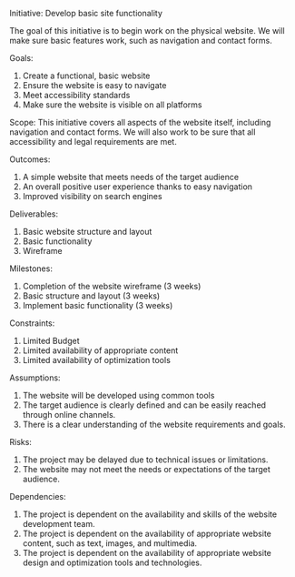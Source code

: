 Initiative: Develop basic site functionality

The goal of this initiative is to begin work on the physical website. We will make sure basic features work, such as navigation and contact forms.

Goals:
1) Create a functional, basic website
2) Ensure the website is easy to navigate
3) Meet accessibility standards
4) Make sure the website is visible on all platforms

Scope:
This initiative covers all aspects of the website itself, including navigation and contact forms. We will also work to be sure that all accessibility
and legal requirements are met.

Outcomes:
1) A simple website that meets needs of the target audience
2) An overall positive user experience thanks to easy navigation
3) Improved visibility on search engines

Deliverables:
1) Basic website structure and layout
2) Basic functionality
3) Wireframe

Milestones:
1) Completion of the website wireframe (3 weeks)
2) Basic structure and layout (3 weeks)
3) Implement basic functionality (3 weeks)

Constraints: 
1) Limited Budget
2) Limited availability of appropriate content
3) Limited availability of optimization tools

Assumptions: 
1) The website will be developed using common tools
2) The target audience is clearly defined and can be easily reached through online channels.
3) There is a clear understanding of the website requirements and goals.

Risks:
1) The project may be delayed due to technical issues or limitations.
2) The website may not meet the needs or expectations of the target audience.

Dependencies:

1) The project is dependent on the availability and skills of the website development team.
2) The project is dependent on the availability of appropriate website content, such as text, images, and multimedia.
3) The project is dependent on the availability of appropriate website design and optimization tools and technologies.
